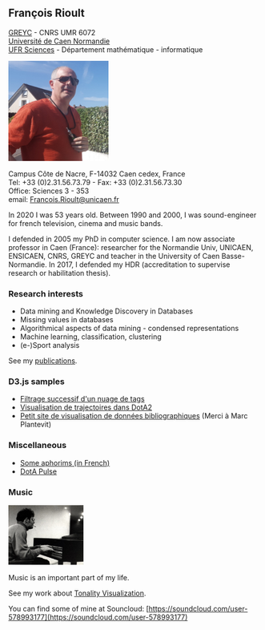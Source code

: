 ## François Rioult

[GREYC](https://www.greyc.fr/equipes/codag/) - CNRS UMR 6072  
[Université de Caen Normandie](http://www.unicaen.fr)  
[UFR Sciences](http://ufrsciences.unicaen.fr/) - Département
mathématique - informatique

<img src="img/francois_rioult_2016.jpg" width="200"/>

Campus Côte de Nacre, F-14032 Caen cedex, France  
Tel: +33 (0)2.31.56.73.79 - Fax: +33 (0)2.31.56.73.30  
Office: Sciences 3 - 353  
email:
[Francois.Rioult@unicaen.fr](mailto:Francois.Rioult@info.unicaen.fr)

In 2020 I was 53 years old. Between 1990 and 2000, I was sound-engineer
for french television, cinema and music bands.

I defended in 2005 my PhD in computer science. I am now associate professor in Caen (France): researcher for the Normandie Univ, UNICAEN,
ENSICAEN, CNRS, GREYC and teacher in the University of Caen Basse-Normandie. In 2017, I defended my HDR (accreditation to supervise research or
habilitation thesis).

### Research interests

-   Data mining and Knowledge Discovery in Databases
-   Missing values in databases
-   Algorithmical aspects of data mining - condensed representations
-   Machine learning, classification, clustering
-   (e-)Sport analysis

See my [publications](biblio.md).

### D3.js samples

-   [Filtrage successif d'un nuage de tags](https://rioultf.users.greyc.fr/d3/bubble/bubble.html)
-   [Visualisation de trajectoires dans DotA2](https://rioultf.users.greyc.fr/d3/polygon/index.php)
-   [Petit site de visualisation de données bibliographiques](https://rioultf.users.greyc.fr/d3/framework)
    (Merci à Marc Plantevit)

### Miscellaneous

-   [Some aphorims (in French)](aphorims.md)
-   [DotA Pulse](dota_pulse.md)

### Music

<img src="img/clavecin.jpg" width="150"/>

Music is an important part of my life.

See my work about [Tonality Visualization](hurmony/index.md).

You can find some of mine at Souncloud:
[https://soundcloud.com/user-578993177](https://soundcloud.com/user-578993177)
